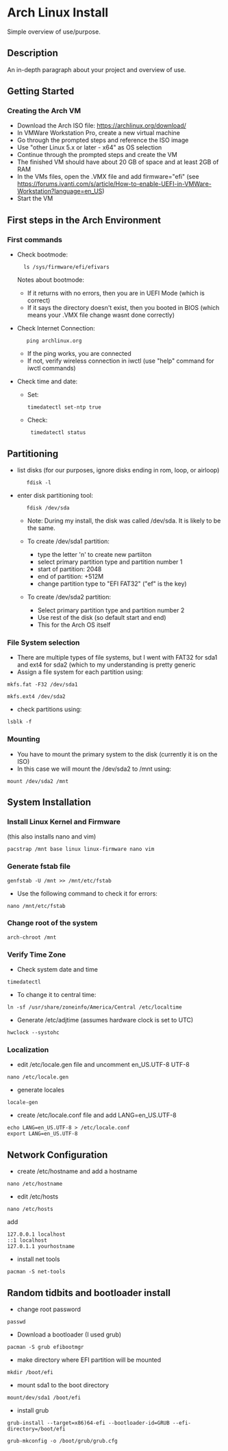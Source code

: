 # Arch Linux Install

Simple overview of use/purpose.

## Description

An in-depth paragraph about your project and overview of use.

## Getting Started

### Creating the Arch VM

* Download the Arch ISO file: https://archlinux.org/download/
* In VMWare Workstation Pro, create a new virtual machine
* Go through the prompted steps and reference the ISO image
* Use "other Linux 5.x or later - x64" as OS selection
* Continue through the prompted steps and create the VM
* The finished VM should have about 20 GB of space and at least 2GB of RAM
* In the VMs files, open the .VMX file and add firmware="efi" (see https://forums.ivanti.com/s/article/How-to-enable-UEFI-in-VMWare-Workstation?language=en_US)
* Start the VM

## First steps in the Arch Environment

### First commands

* Check bootmode: 
        
        ls /sys/firmware/efi/efivars
        
    Notes about bootmode:
    - If it returns with no errors, then you are in UEFI Mode (which is correct)
    - If it says the directory doesn't exist, then you booted in BIOS (which means your .VMX file           change wasnt done correctly)

* Check Internet Connection:
   
         ping archlinux.org
    
    - If the ping works, you are connected
    - If not, verify wireless connection in iwctl (use "help" command for iwctl commands)

* Check time and date:

    - Set:
    
          timedatectl set-ntp true
     
    - Check:
 
           timedatectl status

## Partitioning

* list disks (for our purposes, ignore disks ending in rom, loop, or airloop)

         fdisk -l
         
* enter disk partitioning tool:

         fdisk /dev/sda
         
         
    - Note: During my install, the disk was called /dev/sda. It is likely to be the same.

   - To create /dev/sda1 partition:
      - type the letter 'n' to create new partiiton
      - select primary partition type and partition number 1
      - start of partition: 2048
      - end of partition: +512M 
      - change partition type to "EFI FAT32" ("ef" is the key)
   - To create /dev/sda2 partition:
      - Select primary partition type and partition number 2
      - Use rest of the disk (so default start and end)
      - This for the Arch OS itself
      

### File System selection

* There are multiple types of file systems, but I went with FAT32 for sda1 and ext4 for sda2 (which to my understanding is pretty generic
* Assign a file system for each partition using:

```
mkfs.fat -F32 /dev/sda1
```
```
mkfs.ext4 /dev/sda2
```

* check partitions using:
```
lsblk -f
```

### Mounting
* You have to mount the primary system to the disk (currently it is on the ISO)
* In this case we will mount the /dev/sda2 to /mnt using:

```
mount /dev/sda2 /mnt
```

## System Installation
### Install Linux Kernel and Firmware
(this also installs nano and vim)
```
pacstrap /mnt base linux linux-firmware nano vim
```
### Generate fstab file 

```
genfstab -U /mnt >> /mnt/etc/fstab
```
* Use the following command to check it for errors:
```
nano /mnt/etc/fstab
```

### Change root of the system
```
arch-chroot /mnt
```

### Verify Time Zone

* Check system date and time
```
timedatectl
```

* To change it to central time:
```
ln -sf /usr/share/zoneinfo/America/Central /etc/localtime
```
* Generate /etc/adjtime (assumes hardware clock is set to UTC)
```
hwclock --systohc 
```

### Localization
* edit /etc/locale.gen file and uncomment en_US.UTF-8 UTF-8
```
nano /etc/locale.gen
```
* generate locales
```
locale-gen
```
* create /etc/locale.conf file and add LANG=en_US.UTF-8
```
echo LANG=en_US.UTF-8 > /etc/locale.conf
export LANG=en_US.UTF-8
```

## Network Configuration
* create /etc/hostname and add a hostname
```
nano /etc/hostname
```
* edit /etc/hosts
```
nano /etc/hosts
``` 
add 
```
127.0.0.1 localhost
::1 localhost
127.0.1.1 yourhostname
```
* install net tools
```
pacman -S net-tools
```

## Random tidbits and bootloader install
* change root password
```
passwd
```
* Download a bootloader (I used grub)
```
pacman -S grub efibootmgr
```
* make directory where EFI partition will be mounted
```
mkdir /boot/efi
```
* mount sda1 to the boot directory
```
mount/dev/sda1 /boot/efi
```
* install grub
```
grub-install --target=x86)64-efi --bootloader-id=GRUB --efi-directory=/boot/efi
```
```
grub-mkconfig -o /boot/grub/grub.cfg
```


